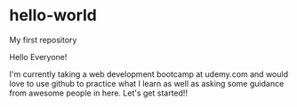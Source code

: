 # hello-world
My first repository

Hello Everyone!

I'm currently taking a web development bootcamp at udemy.com and would love to use github to practice what I learn as well as 
asking some guidance from awesome people in here. Let's get started!!

